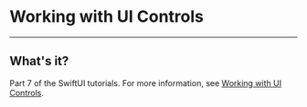 # Working with UI Controls

___

## What's it?

Part 7 of the SwiftUI tutorials. For more information, see [Working with UI Controls](https://developer.apple.com/tutorials/swiftui/working-with-ui-controls).